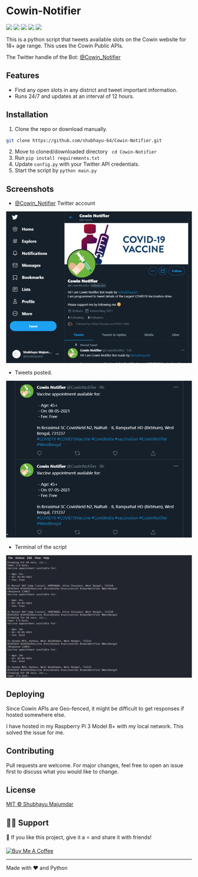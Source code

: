 # Cowin-Notifier

<p align='left'>
<a href="https://github.com/shubhayu-64/Cowin-Notifier/issues" alt="Open Issues"><img src="https://img.shields.io/github/issues/shubhayu-64/Cowin-Notifier"></a>    <a href="https://github.com/shubhayu-64/Cowin-Notifier/network/members" alt="Repository Forks"><img src="https://img.shields.io/github/forks/shubhayu-64/Cowin-Notifier"></a>  <a href="https://github.com/shubhayu-64/Cowin-Notifier/stargazers" alt="Repository Stargazers"><img src="https://img.shields.io/github/stars/shubhayu-64/Cowin-Notifier"></a>   <a href="https://github.com/shubhayu-64/Cowin-Notifier/blob/main/LICENSE" alt="Repository License"><img src="https://img.shields.io/github/license/shubhayu-64/Cowin-Notifier"></a>  <a href="https://twitter.com/cowin_notifier" alt="Twitter Handle"><img src="https://img.shields.io/twitter/url?style=social&url=https%3A%2F%2Fgithub.com%2Fshubhayu-64%2FCowin-Notifier"></a>
</p>

This is a python script that tweets available slots on the Cowin website for 18+ age range. This uses the Cowin Public APIs.

The Twitter handle of the Bot: [@Cowin_Notifier](https://twitter.com/cowin_notifier)

## Features

- Find any open slots in any district and tweet important information.
- Runs 24/7 and updates at an interval of 12 hours.

## Installation

1. Clone the repo or download manually.

```bash
git clone https://github.com/shubhayu-64/Cowin-Notifier.git
```

2. Move to cloned/downloaded directory ` cd Cowin-Notifier`
3. Run `pip install requirements.txt`
4. Update `config.py` with your Twitter API credentials.
5. Start the script by `python main.py`


## Screenshots
- [@Cowin_Notifier](https://twitter.com/cowin_notifier) Twitter account

![Profile Image](/img/profile.png)

- Tweets posted.

![Tweets Image](/img/tweets.png)

- Terminal of the script

![Terminal Image](/img/terminal.png)

## Deploying

Since Cowin APIs are Geo-fenced, it might be difficult to get responses if hosted somewhere else.

I have hosted in my Raspberry Pi 3 Model B+ with my local network. This solved the issue for me.

## Contributing

Pull requests are welcome. For major changes, feel free to open an issue first to discuss what you would like to change.

## License

[MIT © Shubhayu Majumdar](https://github.com/shubhayu-64/Cowin-Notifier/blob/main/LICENSE)

## 🙋‍♂️ Support

💙 If you like this project, give it a ⭐ and share it with friends!

<a href="https://www.buymeacoffee.com/shubhayu64" target="_blank">
<img src="https://cdn.buymeacoffee.com/buttons/v2/default-red.png" alt="Buy Me A Coffee" data-canonical-src="https://cdn.buymeacoffee.com/buttons/v2/default-red.png" width="270" />
</a>

---

Made with ❤️ and Python
